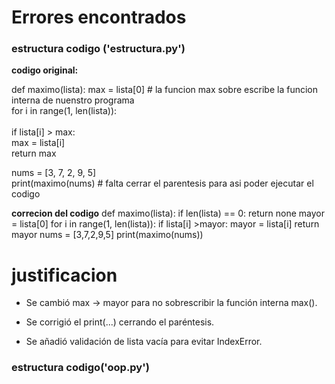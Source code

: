 # Errores encontrados

### estructura codigo ('estructura.py')

**codigo original:**

def maximo(lista):
    max = lista[0]          # la funcion max sobre escribe la funcion interna de nuenstro programa  <br>
    for i in range(1, len(lista)): <br>   
        if lista[i] > max:  <br>
            max = lista[i]  <br>
    return max  <br>

nums = [3, 7, 2, 9, 5]  <br>
print(maximo(nums) # falta cerrar el parentesis para asi poder ejecutar el codigo  

**correcion del codigo**
def maximo(lista):
    if len(lista) == 0: 
        return none
    mayor = lista[0]
    for i in range(1, len(lista)):
        if lista[i] >mayor:
            mayor = lista[i]
    return mayor
nums = [3,7,2,9,5]
print(maximo(nums))

# justificacion 

- Se cambió max → mayor para no sobrescribir la función interna max().

- Se corrigió el print(...) cerrando el paréntesis.

- Se añadió validación de lista vacía para evitar IndexError.

### estructura codigo('oop.py')